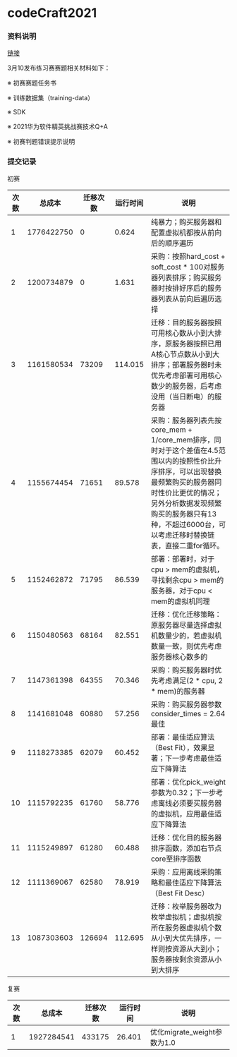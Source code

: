 # codeCraft2021

### 资料说明

[链接](https://developer.huaweicloud.com/hero/thread-112802-1-1.html)

3月10发布练习赛赛题相关材料如下：

※ 初赛赛题任务书

※ 训练数据集（training-data）

※ SDK

※ 2021华为软件精英挑战赛技术Q+A

※ 初赛判题错误提示说明

### 提交记录

初赛

| 次数 | 总成本     | 迁移次数 | 运行时间 | 说明                                                         |
| ---- | ---------- | -------- | -------- | ------------------------------------------------------------ |
| 1    | 1776422750 | 0        | 0.624    | 纯暴力；购买服务器和配置虚拟机都按从前向后的顺序遍历         |
| 2    | 1200734879 | 0        | 1.631    | 采购：按照hard_cost + soft_cost * 100对服务器列表排序；购买服务器时按排好序后的服务器列表从前向后遍历选择 |
| 3    | 1161580534 | 73209    | 114.015  | 迁移：目的服务器按照可用核心数从小到大排序，原服务器按照已用A核心节点数从小到大排序；部署服务器时未优先考虑部署可用核心数少的服务器，后考虑没用（当日断电）的服务器 |
| 4    | 1155674454 | 71651    | 89.578   | 采购：服务器列表先按core_mem + 1/core_mem排序，同时对于这个差值在4.5范围以内的按照性价比升序排序，可以出现替换最频繁购买的服务器同时性价比更优的情况；另外分析数据发现频繁购买的服务器只有13种，不超过6000台，可以考虑迁移时替换链表，直接二重for循环。 |
| 5    | 1152462872 | 71795    | 86.539   | 部署：部署时，对于cpu > mem的虚拟机，寻找剩余cpu > mem的服务器，对于cpu < mem的虚拟机同理 |
| 6    | 1150480563 | 68164    | 82.551   | 迁移：优化迁移策略：原服务器尽量选择虚拟机数量少的，若虚拟机数量一致，则优先考虑服务器核心数多的 |
| 7    | 1147361398 | 64355    | 70.346   | 采购：购买服务器时优先考虑满足(2 * cpu, 2 * mem)的服务器     |
| 8    | 1141681048 | 60880    | 57.256   | 采购：购买服务器参数consider_times = 2.64最佳                |
| 9    | 1118273385 | 62079    | 60.452   | 部署：最佳适应算法（Best Fit），效果显著；下一步考虑最佳适应下降算法 |
| 10   | 1115792235 | 61760    | 58.776   | 部署：优化pick_weight参数为0.32；下一步考虑离线必须要买服务器的虚拟机，应用最佳适应下降算法 |
| 11   | 1115249897 | 61280    | 60.488   | 迁移：优化目的服务器排序函数，添加右节点core至排序函数       |
| 12   | 1111369067 | 62580    | 78.919   | 采购：应用离线采购策略和最佳适应下降算法（Best Fit Desc）    |
| 13   | 1087303603 | 126694   | 112.695  | 迁移：枚举服务器改为枚举虚拟机；虚拟机按所在服务器虚拟机个数从小到大优先排序，一样则按资源从大到小；服务器按剩余资源从小到大排序 |



复赛

| 次数 | 总成本     | 迁移次数 | 运行时间 | 说明                        |
| ---- | ---------- | -------- | -------- | --------------------------- |
| 1    | 1927284541 | 433175   | 26.401   | 优化migrate_weight参数为1.0 |

